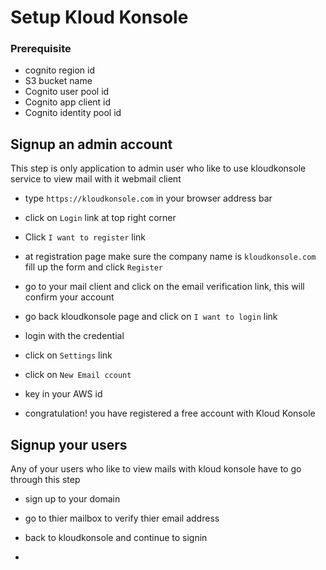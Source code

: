 # Setup Kloud Konsole

### Prerequisite
- cognito region id
- S3 bucket name
- Cognito user pool id
- Cognito app client id
- Cognito identity pool id

## Signup an admin account
This step is only application to admin user who like to use kloudkonsole service to view mail  with it webmail client

* type `https://kloudkonsole.com` in your browser address bar

* click on `Login` link at top right corner

* Click `I want to register` link

* at registration page make sure the company name is `kloudkonsole.com` fill up the form and click `Register`

* go to your mail client and click on the email verification link, this will confirm your account

* go back kloudkonsole page and click on `I want to login` link

* login with the credential

* click on `Settings` link

* click on `New Email ccount`

* key in your AWS id

* congratulation! you have registered a free account with Kloud Konsole

## Signup your users
Any of your users who like to view mails with kloud konsole have to go through this step

* sign up to your domain

* go to thier mailbox to verify thier email address

* back to kloudkonsole and continue to signin

* 
